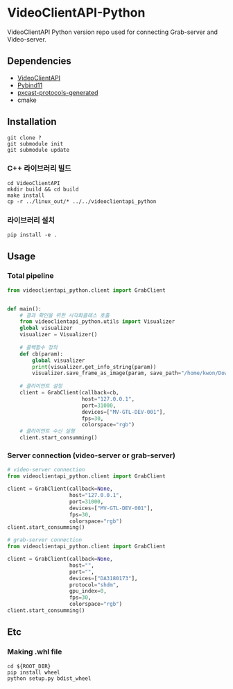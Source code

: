 # VideoClientAPI-Python

VideoClientAPI Python version repo used for connecting Grab-server and Video-server.

## Dependencies

* [VideoClientAPI](https://github.com/PXScope/VideoClientAPI.git)
* [Pybind11](https://github.com/pybind/pybind11.git)
* [pxcast-protocols-generated](https://github.com/PXScope/pxcast-protocols-generated.git)
* cmake

## Installation
```shell
git clone ?
git submodule init
git submodule update
```
### C++ 라이브러리 빌드
```shell
cd VideoClientAPI
mkdir build && cd build
make install
cp -r ../linux_out/* ../../videoclientapi_python
```
### 라이브러리 설치
```shell
pip install -e .
```
## Usage
### Total pipeline
```python
from videoclientapi_python.client import GrabClient


def main():
    # 결과 확인을 위한 시각화클래스 호출
    from videoclientapi_python.utils import Visualizer
    global visualizer
    visualizer = Visualizer()
    
    # 콜백함수 정의
    def cb(param):
        global visualizer
        print(visualizer.get_info_string(param))
        visualizer.save_frame_as_image(param, save_path="/home/kwon/Downloads/images")
    
    # 클라이언트 설정
    client = GrabClient(callback=cb,
                        host="127.0.0.1",
                        port=31000,
                        devices=["MV-GTL-DEV-001"],
                        fps=30,
                        colorspace="rgb")
    # 클라이언트 수신 실행
    client.start_consumming()
```
### Server connection (video-server or grab-server)
```python
# video-server connection
from videoclientapi_python.client import GrabClient

client = GrabClient(callback=None,
                    host="127.0.0.1",
                    port=31000,
                    devices=["MV-GTL-DEV-001"],
                    fps=30,
                    colorspace="rgb")
client.start_consumming()
```

```python
# grab-server connection
from videoclientapi_python.client import GrabClient

client = GrabClient(callback=None,
                    host="",
                    port="",
                    devices=["DA3180173"],
                    protocol="shdm",
                    gpu_index=0,
                    fps=30,
                    colorspace="rgb")
client.start_consumming()
```

## Etc
### Making .whl file
```shell
cd ${ROOT_DIR}
pip install wheel
python setup.py bdist_wheel
```